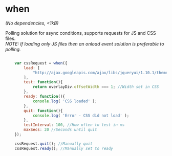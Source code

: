 when
====

*(No dependencies, <1kB)*  

Polling solution for async conditions, supports requests for JS and CSS files.  
*NOTE: If loading only JS files then an onload event solution is preferable to polling.*  

```javascript

	var cssRequest = when({
		load: [
			"http://ajax.googleapis.com/ajax/libs/jqueryui/1.10.1/themes/base/jquery-ui.css"
		],
		test: function(){
			return overlayDiv.offsetWidth === 1; //Width set in CSS
		},
		ready: function(){
			console.log( 'CSS loaded' );
		},
		quit: function(){
			console.log( 'Error - CSS did not load' ); 
		},
		testInterval: 100, //How often to test in ms
		maxSecs: 20 //Seconds until quit
	});

	cssRequest.quit(); //Manually quit
	cssRequest.ready(); //Manually set to ready

```